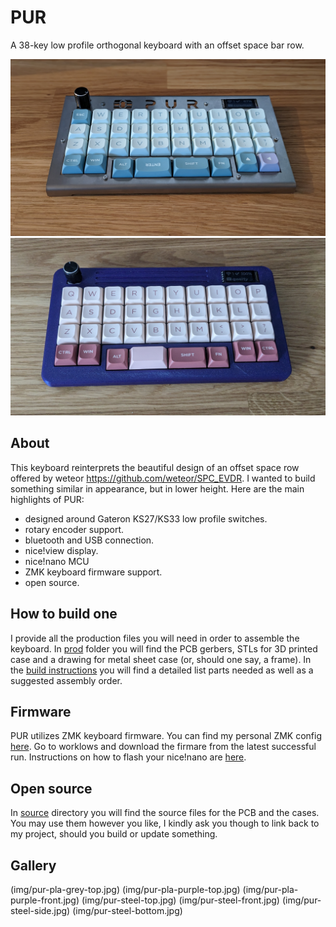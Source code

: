 # PUR

A 38-key low profile orthogonal keyboard with an offset space bar row. 

![Stainless steel case PUR](img/pur-steel-front.jpg)
![PLA PUR](img/pur-pla-purple-front.jpg)

## About

This keyboard reinterprets the beautiful design of an offset space row offered by weteor https://github.com/weteor/SPC_EVDR. I wanted to build something similar in appearance, but in lower height. Here are the main highlights of PUR:
- designed around Gateron KS27/KS33 low profile switches.
- rotary encoder support.
- bluetooth and USB connection.
- nice!view display.
- nice!nano MCU
- ZMK keyboard firmware support.
- open source.

## How to build one

I provide all the production files you will need in order to assemble the keyboard. In [prod](prod/) folder you will find the PCB gerbers, STLs for 3D printed case and a drawing for metal sheet case (or, should one say, a frame). In the [build instructions](prod/build.md) you will find a detailed list parts needed as well as a suggested assembly order.

## Firmware

PUR utilizes ZMK keyboard firmware. You can find my personal ZMK config [here](https://github.com/1000eyed/zmk-config-pur). Go to worklows and download the firmare from the latest successful run. Instructions on how to flash your nice!nano are [here](https://nicekeyboards.com/docs/nice-nano/getting-started/).

## Open source

In [source](source/) directory you will find the source files for the PCB and the cases. You may use them however you like, I kindly ask you though to link back to my project, should you build or update something.

## Gallery

(img/pur-pla-grey-top.jpg)
(img/pur-pla-purple-top.jpg)
(img/pur-pla-purple-front.jpg)
(img/pur-steel-top.jpg)
(img/pur-steel-front.jpg)
(img/pur-steel-side.jpg)
(img/pur-steel-bottom.jpg)
